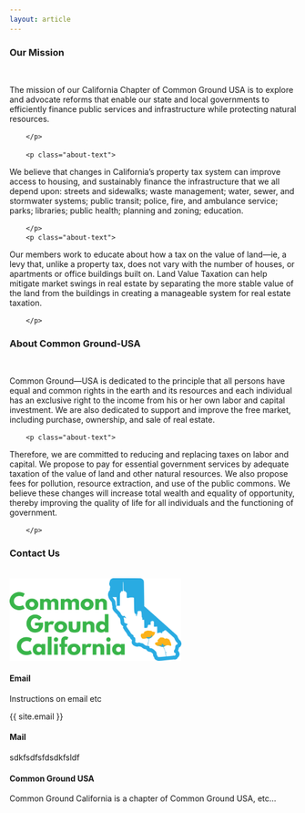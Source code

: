 ```yaml
---
layout: article
---
```

  <section class="container about-content">
    <h3 class="cta-text text-center">Our Mission</h3><br>
        <p class="about-text">
The mission of our California Chapter of Common Ground USA is to explore and
advocate reforms that enable our state and local governments to efficiently
finance public services and infrastructure while protecting natural resources.

        </p>

        <p class="about-text">
 We believe that changes in California’s property tax system can improve access
 to housing, and sustainably finance the infrastructure that we all depend
 upon: streets and sidewalks; waste management; water, sewer, and stormwater
 systems; public transit; police, fire, and ambulance service; parks;
 libraries; public health; planning and zoning; education.

        </p>
        <p class="about-text">
Our members work to educate about how a tax on the value of land—ie, a levy
that, unlike a property tax, does not vary with the number of houses, or
apartments or office buildings built on. Land Value Taxation  can  help
mitigate market swings in real estate by separating the more stable value of
the land from the buildings in creating a manageable system for real estate
taxation.

        </p>
  </section>

  <section class="container about-content">
    <h3 class="cta-text text-center">About Common Ground-USA</h3><br>
        <p class="about-text">
Common Ground—USA is dedicated to the principle that all persons have equal and
common rights in the earth and its resources and each individual has an
exclusive right to the income from his or her own labor and capital investment.
We are also dedicated to support and improve the free market, including
purchase, ownership, and sale of real estate.
</p>

        <p class="about-text">
Therefore, we are committed to reducing and replacing taxes on labor and
capital. We propose to pay for essential government services by adequate
taxation of the value of land and other natural resources. We also propose fees
for pollution, resource extraction, and use of the public commons. We believe
these changes will increase total wealth and equality of opportunity, thereby
improving the quality of life for all individuals and the functioning of
government.

        </p>
  </section>
  <section class="container about-content" id="contact">
    <h3 class="cta-text text-center">Contact Us</h3><br>
    <div class="col-lg-6 col-sm-12 col-md-6">
      <img src="/img/commongnd.png" style="width:60%"/>
    </div>
    <div class="col-lg-6 col-sm-12 col-md-6">
      <h4>Email</h4>
        <p class="about-text">
          Instructions on email etc
        </p>
        <p>{{ site.email }}</p>
      <h4>Mail</h4>
        <p class="about-text">
          sdkfsdfsfdsdkfsldf
        </p>
      <h4>Common Ground USA</h4>
        <p class="about-text">
          Common Ground California is a chapter of Common Ground USA, etc...
        </p>
    </div>
  </section>

